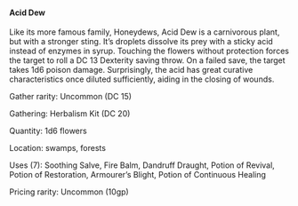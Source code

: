 #### Acid Dew
Like its more famous family, Honeydews, Acid Dew is a carnivorous plant, but with a stronger sting. It’s droplets dissolve its prey with a sticky acid instead of enzymes in syrup. Touching the flowers without protection forces the target to roll a DC 13 Dexterity saving throw. On a failed save, the target takes 1d6 poison damage. Surprisingly, the acid has great curative characteristics once diluted sufficiently, aiding in the closing of wounds.

Gather rarity: Uncommon (DC 15)

Gathering: Herbalism Kit (DC 20)

Quantity: 1d6 flowers

Location: swamps, forests

Uses (7): Soothing Salve, Fire Balm, Dandruff Draught, Potion of Revival, Potion of Restoration, Armourer’s Blight, Potion of Continuous Healing

Pricing rarity: Uncommon (10gp)